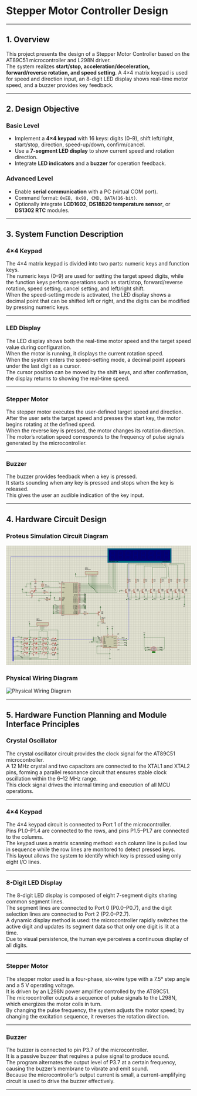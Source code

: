# Stepper Motor Controller Design  

---


## 1. Overview  

This project presents the design of a Stepper Motor Controller based on the AT89C51 microcontroller and L298N driver.  
The system realizes **start/stop, acceleration/deceleration, forward/reverse rotation, and speed setting**. A 4×4 matrix keypad is used for speed and direction input, an 8-digit LED display shows real-time motor speed, and a buzzer provides key feedback.


---

## 2. Design Objective  

### Basic Level  
- Implement a **4×4 keypad** with 16 keys: digits (0–9), shift left/right, start/stop, direction, speed-up/down, confirm/cancel.  
- Use a **7-segment LED display** to show current speed and rotation direction.  
- Integrate **LED indicators** and a **buzzer** for operation feedback.

### Advanced Level  
- Enable **serial communication** with a PC (virtual COM port).  
- Command format: `0xEB, 0x90, CMD, DATA(16-bit)`.  
- Optionally integrate **LCD1602**, **DS18B20 temperature sensor**, or **DS1302 RTC** modules.


---


## 3. System Function Description  

### 4×4 Keypad  
The 4×4 matrix keypad is divided into two parts: numeric keys and function keys.  
The numeric keys (0–9) are used for setting the target speed digits, while the function keys perform operations such as start/stop, forward/reverse rotation, speed setting, cancel setting, and left/right shift.  
When the speed-setting mode is activated, the LED display shows a decimal point that can be shifted left or right, and the digits can be modified by pressing numeric keys.

---

### LED Display  
The LED display shows both the real-time motor speed and the target speed value during configuration.  
When the motor is running, it displays the current rotation speed.  
When the system enters the speed-setting mode, a decimal point appears under the last digit as a cursor.  
The cursor position can be moved by the shift keys, and after confirmation, the display returns to showing the real-time speed.

---

### Stepper Motor  
The stepper motor executes the user-defined target speed and direction.  
After the user sets the target speed and presses the start key, the motor begins rotating at the defined speed.  
When the reverse key is pressed, the motor changes its rotation direction.  
The motor’s rotation speed corresponds to the frequency of pulse signals generated by the microcontroller.

---

### Buzzer  
The buzzer provides feedback when a key is pressed.  
It starts sounding when any key is pressed and stops when the key is released.  
This gives the user an audible indication of the key input.


---


## 4. Hardware Circuit Design

### Proteus Simulation Circuit Diagram
![Proteus Simulation Circuit Diagram](Img/Proteus_Simulation_Circuit_Diagram.png)

### Physical Wiring Diagram
![Physical Wiring Diagram](Img/Physical_Wiring_Diagram.png)


---


## 5. Hardware Function Planning and Module Interface Principles  

### Crystal Oscillator  
The crystal oscillator circuit provides the clock signal for the AT89C51 microcontroller.  
A 12 MHz crystal and two capacitors are connected to the XTAL1 and XTAL2 pins, forming a parallel resonance circuit that ensures stable clock oscillation within the 6–12 MHz range.  
This clock signal drives the internal timing and execution of all MCU operations.

---

### 4×4 Keypad  
The 4×4 keypad circuit is connected to Port 1 of the microcontroller.  
Pins P1.0–P1.4 are connected to the rows, and pins P1.5–P1.7 are connected to the columns.  
The keypad uses a matrix scanning method: each column line is pulled low in sequence while the row lines are monitored to detect pressed keys.  
This layout allows the system to identify which key is pressed using only eight I/O lines.

---

### 8-Digit LED Display  
The 8-digit LED display is composed of eight 7-segment digits sharing common segment lines.  
The segment lines are connected to Port 0 (P0.0–P0.7), and the digit selection lines are connected to Port 2 (P2.0–P2.7).  
A dynamic display method is used: the microcontroller rapidly switches the active digit and updates its segment data so that only one digit is lit at a time.  
Due to visual persistence, the human eye perceives a continuous display of all digits.

---

### Stepper Motor  
The stepper motor used is a four-phase, six-wire type with a 7.5° step angle and a 5 V operating voltage.  
It is driven by an L298N power amplifier controlled by the AT89C51.  
The microcontroller outputs a sequence of pulse signals to the L298N, which energizes the motor coils in turn.  
By changing the pulse frequency, the system adjusts the motor speed; by changing the excitation sequence, it reverses the rotation direction.

---

### Buzzer  
The buzzer is connected to pin P3.7 of the microcontroller.  
It is a passive buzzer that requires a pulse signal to produce sound.  
The program alternates the output level of P3.7 at a certain frequency, causing the buzzer’s membrane to vibrate and emit sound.  
Because the microcontroller’s output current is small, a current-amplifying circuit is used to drive the buzzer effectively.

---




